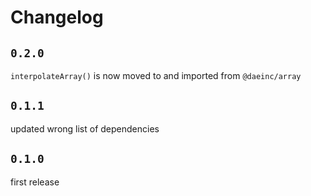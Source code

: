 # Changelog

## `0.2.0`

`interpolateArray()` is now moved to and imported from `@daeinc/array`

## `0.1.1`

updated wrong list of dependencies

## `0.1.0`

first release
